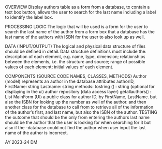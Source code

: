 
OVERVIEW
Display authors table as a form from a database, to contain a text box button, allows the user to search for the last name  including a label to identify the label box.

PROCESSING LOGIC
The logic that will be used is a form for the user to search the last name of the author from a form box that a database has the last name of the authors with ISBN for the user to also look up as well.

DATA (INPUT/OUTPUT)
The logical and physical data structure of files should be defined in detail. Data structure definitions must include the:
description of each element, e.g. name, type, dimension;
relationships between the elements, i.e. the structure and source;
range of possible values of each element;
initial values of each element.

COMPONENTS (SOURCE CODE NAMES, CLASSES, METHODS)
Author (model) 
represents an author in the database
attributes  authorID, FirstName: string Lastname: string
methods: tostring () : string  (optional for displaying in the ui)
author repository (data access layer)
getallauthors() : List<Author>
MainForm (UI)
a public class for author ID, by FirstName, LastName. but also the ISBN for looking up the number as well of the author.
and then another class for the database to call from to retrieve all of the information of the author’s first, and last name, but also the ISBN of the author.
TESTING
 the outcome that should be the only from entering the authors last name should be the author that the user is looking for when searching for it but also if the -database could not find the author when user input the last name of the author is incorrect.

AY 2023-24 DM
